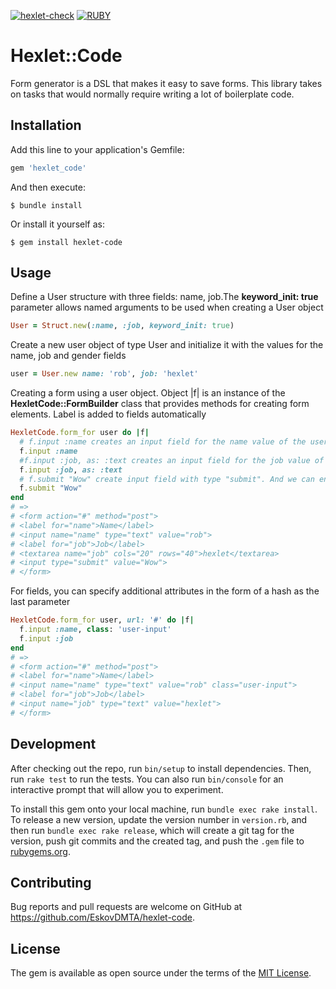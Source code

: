 [![hexlet-check](https://github.com/EskovDMTA/rails-project-63/actions/workflows/hexlet-check.yml/badge.svg)](https://github.com/EskovDMTA/rails-project-63/actions/workflows/hexlet-check.yml)   [![RUBY](https://github.com/EskovDMTA/rails-project-63/actions/workflows/ruby.yml/badge.svg)](https://github.com/EskovDMTA/rails-project-63/actions/workflows/ruby.yml)
# Hexlet::Code
Form generator is a DSL that makes it easy to save forms. This library takes on tasks that would normally require writing a lot of boilerplate code.

## Installation

Add this line to your application's Gemfile:

```ruby
gem 'hexlet_code'
```

And then execute:

    $ bundle install

Or install it yourself as:

    $ gem install hexlet-code

## Usage
Define a User structure with three fields: name, job.The **keyword_init: true** parameter allows named arguments to be used when creating a User object
```ruby
User = Struct.new(:name, :job, keyword_init: true)
```
Create a new user object of type User and initialize it with the values for the name, job and gender fields
```ruby
user = User.new name: 'rob', job: 'hexlet'
```
Creating a form using a user object. Object |f| is an instance of the **HexletCode::FormBuilder** class that provides methods for creating form elements.
Label is added to fields automatically

```ruby
HexletCode.form_for user do |f|
  # f.input :name creates an input field for the name value of the user object. If the name value exists, it will be displayed in the input field.
  f.input :name
  #f.input :job, as: :text creates an input field for the job value of the user object, but using a textarea field instead of a regular input field.
  f.input :job, as: :text
  # f.submit "Wow" create input field with type "submit". And we can enter text for the button. Base text value for button "Save"
  f.submit "Wow"
end
# =>
# <form action="#" method="post">
# <label for="name">Name</label>
# <input name="name" type="text" value="rob">
# <label for="job">Job</label>
# <textarea name="job" cols="20" rows="40">hexlet</textarea>
# <input type="submit" value="Wow">
# </form>
```
For fields, you can specify additional attributes in the form of a hash as the last parameter
```ruby
HexletCode.form_for user, url: '#' do |f|
  f.input :name, class: 'user-input'
  f.input :job
end
# =>
# <form action="#" method="post">
# <label for="name">Name</label>
# <input name="name" type="text" value="rob" class="user-input">
# <label for="job">Job</label>
# <input name="job" type="text" value="hexlet">
# </form>
```
## Development

After checking out the repo, run `bin/setup` to install dependencies. Then, run `rake test` to run the tests. You can also run `bin/console` for an interactive prompt that will allow you to experiment.

To install this gem onto your local machine, run `bundle exec rake install`. To release a new version, update the version number in `version.rb`, and then run `bundle exec rake release`, which will create a git tag for the version, push git commits and the created tag, and push the `.gem` file to [rubygems.org](https://rubygems.org).

## Contributing

Bug reports and pull requests are welcome on GitHub at https://github.com/EskovDMTA/hexlet-code.

## License

The gem is available as open source under the terms of the [MIT License](https://opensource.org/licenses/MIT).
